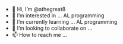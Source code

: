 - 👋 Hi, I’m @athegreat8
- 👀 I’m interested in ... AL programming 
- 🌱 I’m currently learning ... AL programming 
- 💞️ I’m looking to collaborate on ...
- 📫 How to reach me ...

<!---
athegreat8/athegreat8 is a ✨ special ✨ repository because its `README.md` (this file) appears on your GitHub profile.
You can click the Preview link to take a look at your changes.
--->
